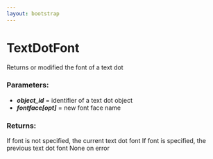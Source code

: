 ```yaml
---
layout: bootstrap
---
```


# TextDotFont

Returns or modified the font of a text dot
          

### Parameters:

- ***object_id*** = identifier of a text dot object
- ***fontface[opt]*** = new font face name
        

### Returns:


If font is not specified, the current text dot font
If font is specified, the previous text dot font
None on error
        


